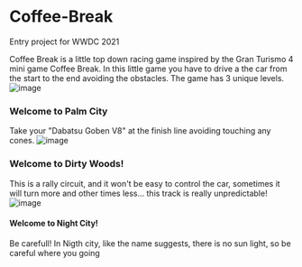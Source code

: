 # Coffee-Break
Entry project for WWDC 2021

Coffee Break is a little top down racing game inspired by the Gran Turismo 4 mini game Coffee Break. 
In this little game you have to drive a the car from the start to the end avoiding the obstacles. 
The game has 3 unique levels.
![image](https://user-images.githubusercontent.com/36110302/162786348-eae4aac4-a794-46b9-a253-268a916d5005.png)
### Welcome to Palm City
Take your "Dabatsu Goben V8" at the finish line avoiding touching any cones.
![image](https://user-images.githubusercontent.com/36110302/162786430-e6ad768e-dc0a-46e9-a7e3-72028a1e5f12.png)
### Welcome to Dirty Woods!
This is a rally circuit, and it won't be easy to control the car, sometimes it will turn more and other times less... this track is really unpredictable!
![image](https://user-images.githubusercontent.com/36110302/162786583-b3d8a608-83ed-4adc-a7f1-e38da9025640.png)
#### Welcome to Night City! 
Be carefull! In Nigth city, like the name suggests, there is no sun light, so be careful where you going 
